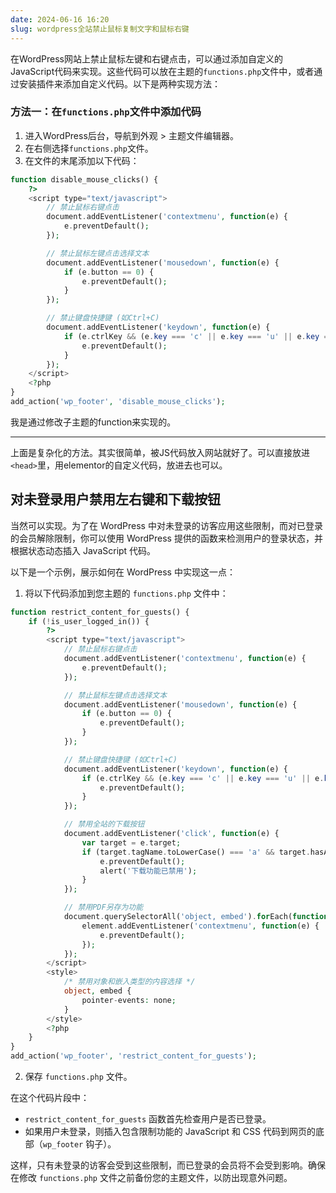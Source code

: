 ```yaml
---
date: 2024-06-16 16:20
slug: wordpress全站禁止鼠标复制文字和鼠标右键
---
```


在WordPress网站上禁止鼠标左键和右键点击，可以通过添加自定义的JavaScript代码来实现。这些代码可以放在主题的`functions.php`文件中，或者通过安装插件来添加自定义代码。以下是两种实现方法：

### 方法一：在`functions.php`文件中添加代码

1. 进入WordPress后台，导航到外观 > 主题文件编辑器。
2. 在右侧选择`functions.php`文件。
3. 在文件的末尾添加以下代码：

<!-- truncate -->

```php
function disable_mouse_clicks() {
    ?>
    <script type="text/javascript">
        // 禁止鼠标右键点击
        document.addEventListener('contextmenu', function(e) {
            e.preventDefault();
        });

        // 禁止鼠标左键点击选择文本
        document.addEventListener('mousedown', function(e) {
            if (e.button == 0) {
                e.preventDefault();
            }
        });

        // 禁止键盘快捷键 (如Ctrl+C)
        document.addEventListener('keydown', function(e) {
            if (e.ctrlKey && (e.key === 'c' || e.key === 'u' || e.key === 's' || e.key === 'a')) {
                e.preventDefault();
            }
        });
    </script>
    <?php
}
add_action('wp_footer', 'disable_mouse_clicks');

```

我是通过修改子主题的function来实现的。

---

上面是复杂化的方法。其实很简单，被JS代码放入网站就好了。可以直接放进`<head>`里，用elementor的自定义代码，放进去也可以。

## 对未登录用户禁用左右键和下载按钮

当然可以实现。为了在 WordPress 中对未登录的访客应用这些限制，而对已登录的会员解除限制，你可以使用 WordPress 提供的函数来检测用户的登录状态，并根据状态动态插入 JavaScript 代码。

以下是一个示例，展示如何在 WordPress 中实现这一点：

1. 将以下代码添加到您主题的 `functions.php` 文件中：

```php
function restrict_content_for_guests() {
    if (!is_user_logged_in()) {
        ?>
        <script type="text/javascript">
            // 禁止鼠标右键点击
            document.addEventListener('contextmenu', function(e) {
                e.preventDefault();
            });

            // 禁止鼠标左键点击选择文本
            document.addEventListener('mousedown', function(e) {
                if (e.button == 0) {
                    e.preventDefault();
                }
            });

            // 禁止键盘快捷键 (如Ctrl+C)
            document.addEventListener('keydown', function(e) {
                if (e.ctrlKey && (e.key === 'c' || e.key === 'u' || e.key === 's' || e.key === 'a' || e.key === 'p')) {
                    e.preventDefault();
                }
            });

            // 禁用全站的下载按钮
            document.addEventListener('click', function(e) {
                var target = e.target;
                if (target.tagName.toLowerCase() === 'a' && target.hasAttribute('download')) {
                    e.preventDefault();
                    alert('下载功能已禁用');
                }
            });

            // 禁用PDF另存为功能
            document.querySelectorAll('object, embed').forEach(function(element) {
                element.addEventListener('contextmenu', function(e) {
                    e.preventDefault();
                });
            });
        </script>
        <style>
            /* 禁用对象和嵌入类型的内容选择 */
            object, embed {
                pointer-events: none;
            }
        </style>
        <?php
    }
}
add_action('wp_footer', 'restrict_content_for_guests');
```

2. 保存 `functions.php` 文件。

在这个代码片段中：

- `restrict_content_for_guests` 函数首先检查用户是否已登录。
- 如果用户未登录，则插入包含限制功能的 JavaScript 和 CSS 代码到网页的底部（`wp_footer` 钩子）。

这样，只有未登录的访客会受到这些限制，而已登录的会员将不会受到影响。确保在修改 `functions.php` 文件之前备份您的主题文件，以防出现意外问题。
